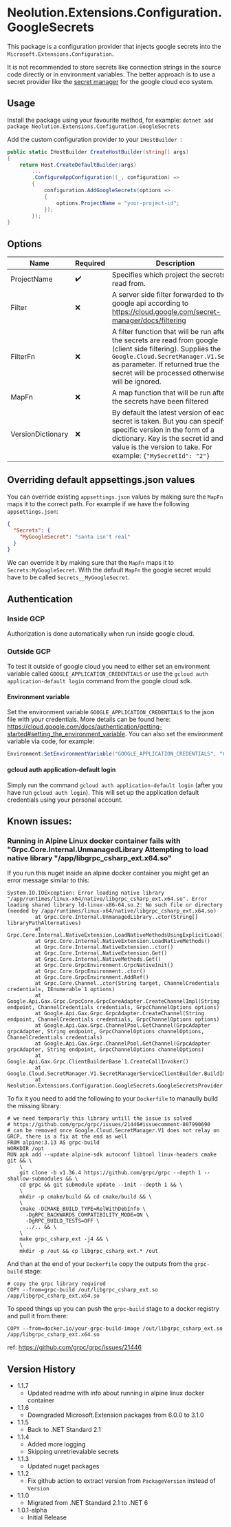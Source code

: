 # Neolution.Extensions.Configuration.GoogleSecrets

This package is a configuration provider that injects google secrets into the `Microsoft.Extensions.Configuration`.

It is not recommended to store secrets like connection strings in the source code directly or in environment variables. The better approach is to use a secret provider like the [secret manager](https://cloud.google.com/secret-manager) for the google cloud eco system.

## Usage

Install the package using your favourite method, for example:
`dotnet add package Neolution.Extensions.Configuration.GoogleSecrets`

Add the custom configuration provider to your `IHostBuilder `:

```c#
public static IHostBuilder CreateHostBuilder(string[] args)
{
    return Host.CreateDefaultBuilder(args)
        ...
        .ConfigureAppConfiguration((_, configuration) =>
        {
            configuration.AddGoogleSecrets(options =>
            {
                options.ProjectName = "your-project-id";
            });
        });
}
```

## Options

| Name              | Required           | Description                                                                                                                                                                                                                                      | Default                                         |
| ----------------- | ------------------ | ------------------------------------------------------------------------------------------------------------------------------------------------------------------------------------------------------------------------------------------------ | ----------------------------------------------- |
| ProjectName       | :heavy_check_mark: | Specifies which project the secrets are read from.                                                                                                                                                                                               | `null`                                          |
| Filter            | ❌                 | A server side filter forwarded to the google api according to https://cloud.google.com/secret-manager/docs/filtering                                                                                                                             | `null`                                          |
| FilterFn          | ❌                 | A filter function that will be run after the secrets are read from google (client side filtering). Supplies the `Google.Cloud.SecretManager.V1.Secret` as parameter. If returned true the secret will be processed otherwise it will be ignored. | `secret => true`                                |
| MapFn             | ❌                 | A map function that will be run after the secrets have been filtered                                                                                                                                                                             | `secret.SecretName.SecretId.Replace("__", ":")` |
| VersionDictionary | ❌                 | By default the latest version of each secret is taken. But you can specify a specific version in the form of a dictionary. Key is the secret id and value is the version to take. For example: `{"MySecretId": "2"}`                             | `null`                                          |

## Overriding default appsettings.json values

You can override existing `appsettings.json` values by making sure the `MapFn` maps it to the correct path.
For example if we have the following `appsettings.json`:

```json
{
  "Secrets": {
    "MyGoogleSecret": "santa isn't real"
  }
}
```

We can override it by making sure that the `MapFn` maps it to `Secrets:MyGoogleSecret`. With the default `MapFn` the google secret would have to be called `Secrets__MyGoogleSecret`.

## Authentication

### Inside GCP

Authorization is done automatically when run inside google cloud.

### Outside GCP

To test it outside of google cloud you need to either set an environment variable called `GOOGLE_APPLICATION_CREDENTIALS` or use the `gcloud auth application-default login` command from the google cloud sdk.

#### Environment variable

Set the environment variable `GOOGLE_APPLICATION_CREDENTIALS` to the json file with your credentials. More details can be found here: https://cloud.google.com/docs/authentication/getting-started#setting_the_environment_variable. You can also set the environment variable via code, for example:

```c#
Environment.SetEnvironmentVariable("GOOGLE_APPLICATION_CREDENTIALS", "C:\\temp\\your-file.json");
```

#### gcloud auth application-default login

Simply run the command `gcloud auth application-default login` (after you have run `gcloud auth login`). This will set up the application default credentials using your personal account.

## Known issues:

### Running in Alpine Linux docker container fails with "Grpc.Core.Internal.UnmanagedLibrary Attempting to load native library "/app/libgrpc_csharp_ext.x64.so"

If you run this nuget inside an alpine docker container you might get an error message similar to this:

```
System.IO.IOException: Error loading native library "/app/runtimes/linux-x64/native/libgrpc_csharp_ext.x64.so". Error loading shared library ld-linux-x86-64.so.2: No such file or directory (needed by /app/runtimes/linux-x64/native/libgrpc_csharp_ext.x64.so)
         at Grpc.Core.Internal.UnmanagedLibrary..ctor(String[] libraryPathAlternatives)
         at Grpc.Core.Internal.NativeExtension.LoadNativeMethodsUsingExplicitLoad()
         at Grpc.Core.Internal.NativeExtension.LoadNativeMethods()
         at Grpc.Core.Internal.NativeExtension..ctor()
         at Grpc.Core.Internal.NativeExtension.Get()
         at Grpc.Core.Internal.NativeMethods.Get()
         at Grpc.Core.GrpcEnvironment.GrpcNativeInit()
         at Grpc.Core.GrpcEnvironment..ctor()
         at Grpc.Core.GrpcEnvironment.AddRef()
         at Grpc.Core.Channel..ctor(String target, ChannelCredentials credentials, IEnumerable`1 options)
         at Google.Api.Gax.Grpc.GrpcCore.GrpcCoreAdapter.CreateChannelImpl(String endpoint, ChannelCredentials credentials, GrpcChannelOptions options)
         at Google.Api.Gax.Grpc.GrpcAdapter.CreateChannel(String endpoint, ChannelCredentials credentials, GrpcChannelOptions options)
         at Google.Api.Gax.Grpc.ChannelPool.GetChannel(GrpcAdapter grpcAdapter, String endpoint, GrpcChannelOptions channelOptions, ChannelCredentials credentials)
         at Google.Api.Gax.Grpc.ChannelPool.GetChannel(GrpcAdapter grpcAdapter, String endpoint, GrpcChannelOptions channelOptions)
         at Google.Api.Gax.Grpc.ClientBuilderBase`1.CreateCallInvoker()
         at Google.Cloud.SecretManager.V1.SecretManagerServiceClientBuilder.BuildImpl()
         at Neolution.Extensions.Configuration.GoogleSecrets.GoogleSecretsProvider.Load()
```

To fix it you need to add the following to your `Dockerfile` to manaully build the missing library:

```
# we need temporarly this library untill the issue is solved
# https://github.com/grpc/grpc/issues/21446#issuecomment-807990690
# can be removed once Google.Cloud.SecretManager.V1 does not relay on GRCP, there is a fix at the end as well
FROM alpine:3.13 AS grpc-build
WORKDIR /opt
RUN apk add --update alpine-sdk autoconf libtool linux-headers cmake git && \
    \
    git clone -b v1.36.4 https://github.com/grpc/grpc --depth 1 --shallow-submodules && \
    cd grpc && git submodule update --init --depth 1 && \
    \
    mkdir -p cmake/build && cd cmake/build && \
    \
    cmake -DCMAKE_BUILD_TYPE=RelWithDebInfo \
      -DgRPC_BACKWARDS_COMPATIBILITY_MODE=ON \
      -DgRPC_BUILD_TESTS=OFF \
      ../.. && \
    \
    make grpc_csharp_ext -j4 && \
    \
    mkdir -p /out && cp libgrpc_csharp_ext.* /out
```

And than at the end of your `Dockerfile` copy the outputs from the `grpc-build` stage:

```
# copy the grpc library required
COPY --from=grpc-build /out/libgrpc_csharp_ext.so /app/libgrpc_csharp_ext.x64.so
```

To speed things up you can push the `grpc-build` stage to a docker registry and pull it from there:

```
COPY --from=docker.io/your-grpc-build-image /out/libgrpc_csharp_ext.so /app/libgrpc_csharp_ext.x64.so
```

ref: https://github.com/grpc/grpc/issues/21446

## Version History

- 1.1.7
  - Updated readme with info about running in alpine linux docker container
- 1.1.6
  - Downgraded Microsoft.Extension packages from 6.0.0 to 3.1.0
- 1.1.5
  - Back to .NET Standard 2.1
- 1.1.4
  - Added more logging
  - Skipping unretrievalable secrets
- 1.1.3
  - Updated nuget packages
- 1.1.2
  - Fix github action to extract version from `PackageVersion` instead of `Version`
- 1.1.0
  - Migrated from .NET Standard 2.1 to .NET 6
- 1.0.1-alpha
  - Initial Release
